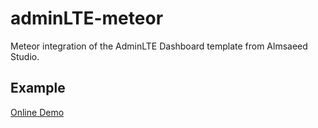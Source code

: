 # adminLTE-meteor
Meteor integration of the AdminLTE Dashboard template from Almsaeed Studio.
## Example

[Online Demo](http://adminlte.meteor.com)
